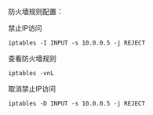 防火墙规则配置：

禁止IP访问

```
iptables -I INPUT -s 10.0.0.5 -j REJECT
```

查看防火墙规则

```
iptables -vnL
```

取消禁止IP访问

```
iptables -D INPUT -s 10.0.0.5 -j REJECT
```

